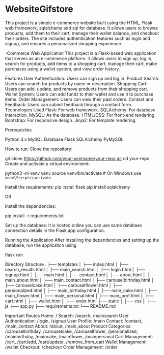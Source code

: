 # WebsiteGifstore
This project is a simple e-commerce website built using the HTML, Flask web framework, sqlalchemy and sql for database. It allows users to browse products, add them to their cart, manage their wallet balance, and checkout their orders. The site includes authentication features such as login and signup, and ensures a personalized shopping experience.

-Commerce Web Application
This project is a Flask-based web application that serves as an e-commerce platform. It allows users to sign up, log in, search for products, add items to a shopping cart, manage their cart, make purchases using a wallet system, and view order history.

Features
User Authentication: Users can sign up and log in.
Product Search: Users can search for products by name or description.
Shopping Cart: Users can add, update, and remove products from their shopping cart.
Wallet System: Users can add funds to their wallet and use it to purchase items.
Order Management: Users can view their past orders.
Contact and Feedback: Users can submit feedback through a contact form.
Technologies Used
Flask: For web framework.
SQLAlchemy: For database interaction.
MySQL: As the database.
HTML/CSS: For front-end rendering.
Bootstrap: For responsive design.
Jinja2: For template rendering.

Prerequisites

Python 3.x
MySQL Database
Flask
SQLAlchemy
PyMySQL

How to run:
Clone the repository:

git clone https://github.com/your-username/your-repo.git
cd your-repo
Create and activate a virtual environment:

python3 -m venv venv
source venv/bin/activate  # On Windows use `venv\Scripts\activate`

Install the requirements:
pip install flask
pip install sqlalchemy

OR

Install the dependencies:

pip install -r requirements.txt

Set up the database:
It is hosted online you can use same database connection details in the Flask app configuration.

Running the Application
After installing the dependencies and setting up the database, run the application using:

flask run

Directory Structure
.
├── templates
│   ├── index.html
│   ├── search_results.html
│   ├── main_search.html
│   ├── login.html
│   ├── signup.html
│   ├── main.html
│   ├── contact.html
│   ├── about.html
│   ├── main_about.html
│   ├── main_contact.html
│   ├── carouselbirthday.html
│   ├── carouselcake.html
│   ├── carouselflower.html
│   ├── persionalized.html
│   ├── main_birthday.html
│   ├── main_cake.html
│   ├── main_flower.html
│   ├── main_personal.html
│   ├── main_prof.html
│   ├── cart.html
│   ├── wallet.html
│   ├── order.html
├── static
│   ├── css
│   ├── js
├── app.py
├── requirements.txt
└── README.md

Important Routes
Home: /
Search: /search, /mainsearch
User Authentication: /login, /signup
User Profile: /main
Contact: /contact, /main_contact
About: /about, /main_about
Product Categories: /carouselbirthday, /carouselcake, /carouselflower, /persionalized, /mainbirthday, /maincake, /mainflower, /mainpersonal
Cart Management: /cart, /cart/add, /cart/update, /remove_from_cart
Wallet Management: /wallet
Checkout: /checkout
Order Management: /order
